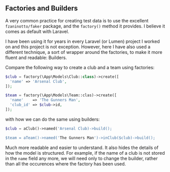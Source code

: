 ## Factories and Builders

A very common practice for creating test data is to use the excellent `fzaninotto/faker` package,
and the `factory()` method it provides. I believe it comes as default with Laravel.

I have been using it for years in every Laravel (or Lumen) project I worked on and this project
is not exception. However, here I have also used a different technique, a sort of wrapper around
the factories, to make it more fluent and readable: Builders.

Compare the following way to create a club and a team using factories:

```php
$club = factory(\App\Models\Club::class)->create([
  'name' => 'Arsenal Club',
]);

$team = factory(\App\Models\Team::clas)->create([
  'name'    => 'The Gunners Man',
  'club_id' => $club->id,
]);
```

with how we can do the same using builders:

```php
$club = aClub()->named('Arsenal Club)->build();

$team = aTeam()->named('The Gunners Man')->inClub($club)->build();
```

Much more readable and easier to understand. It also hides the details of how the model
is structured. For example, if the name of a club is not stored in the `name` field
any more, we will need only to change the builder, rather than all the occurences where
the factory has been used.
